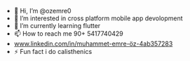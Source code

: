 - 👋 Hi, I’m @ozemre0
- 👀 I’m interested in cross platform mobile app devolopment
- 🌱 I’m currently learning flutter
- 📫 How to reach me 90+ 5417740429
- www.linkedin.com/in/muhammet-emre-öz-4ab357283
- ⚡ Fun fact i do calisthenics 

<!---
ozemre0/ozemre0 is a ✨ special ✨ repository because its `README.md` (this file) appears on your GitHub profile.
You can click the Preview link to take a look at your changes.
--->
